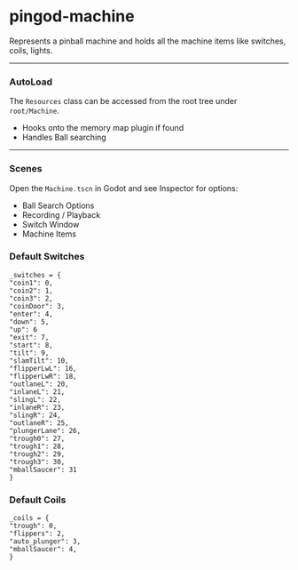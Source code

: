 # pingod-machine

Represents a pinball machine and holds all the machine items like switches, coils, lights.

---
### AutoLoad
The `Resources` class can be accessed from the root tree under `root/Machine`.

- Hooks onto the memory map plugin if found
- Handles Ball searching

---
### Scenes
Open the `Machine.tscn` in Godot and see Inspector for options:
- Ball Search Options
- Recording / Playback
- Switch Window
- Machine Items

### Default Switches
```
_switches = {
"coin1": 0,
"coin2": 1,
"coin3": 2,
"coinDoor": 3,
"enter": 4,
"down": 5,
"up": 6
"exit": 7,
"start": 8,
"tilt": 9,
"slamTilt": 10,
"flipperLwL": 16,
"flipperLwR": 18,
"outlaneL": 20,
"inlaneL": 21,
"slingL": 22,
"inlaneR": 23,
"slingR": 24,
"outlaneR": 25,
"plungerLane": 26,
"trough0": 27,
"trough1": 28,
"trough2": 29,
"trough3": 30,
"mballSaucer": 31
}
```

### Default Coils
```
_coils = {
"trough": 0,
"flippers": 2,
"auto_plunger": 3,
"mballSaucer": 4,
}
```
